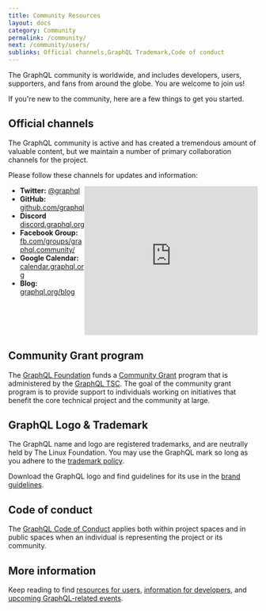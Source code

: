 ```yaml
---
title: Community Resources
layout: docs
category: Community
permalink: /community/
next: /community/users/
sublinks: Official channels,GraphQL Trademark,Code of conduct
---
```


The GraphQL community is worldwide, and includes developers, users, supporters, and fans from around the globe. You are welcome to join us!

If you're new to the community, here are a few things to get you started.

## Official channels

The GraphQL community is active and has created a tremendous amount of valuable content, but we maintain a number of primary collaboration channels for the project.

Please follow these channels for updates and information:

<div style="float:right;"><iframe src="https://discordapp.com/widget?id=625400653321076807&theme=dark" width="350" height="300" allowtransparency="true" frameborder="0" sandbox="allow-popups allow-popups-to-escape-sandbox allow-same-origin allow-scripts"></iframe></div>

- **Twitter:** [@graphql](https://twitter.com/graphql)
- **GitHub:** [github.com/graphql](https://github.com/graphql)
- **Discord** [discord.graphql.org](https://discord.graphql.org)
- **Facebook Group:** [fb.com/groups/graphql.community/](https://www.facebook.com/groups/graphql.community/)
- **Google Calendar:** [calendar.graphql.org](https://calendar.graphql.org)
- **Blog:** [graphql.org/blog](/blog/)

<div style="clear:both;"></div>

## Community Grant program

The [GraphQL Foundation](/foundation) funds a [Community Grant](/foundation/community-grant/) program that is administered by the [GraphQL TSC](/community/developers/#technical-governance). The goal of the community grant program is to provide support to individuals working on initiatives that benefit the core technical project and the community at large.

## GraphQL Logo & Trademark

The GraphQL name and logo are registered trademarks, and are neutrally held by The Linux Foundation. You may use the GraphQL mark so long as you adhere to the [trademark policy](https://lfprojects.org/policies/trademark-policy/).

Download the GraphQL logo and find guidelines for its use in the [brand guidelines](/brand).

## Code of conduct

The [GraphQL Code of Conduct](/codeofconduct/) applies both within project spaces and in public spaces when an individual is representing the project or its community.

## More information

Keep reading to find [resources for users](/community/users/), [information for developers](/community/developers/), and [upcoming GraphQL-related events](/community/upcoming-events/).